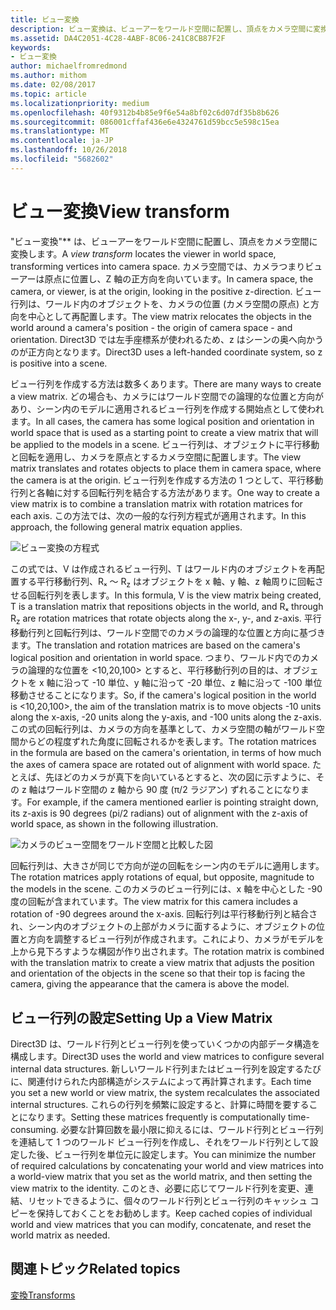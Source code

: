 ```yaml
---
title: ビュー変換
description: ビュー変換は、ビューアーをワールド空間に配置し、頂点をカメラ空間に変換します。
ms.assetid: DA4C2051-4C28-4ABF-8C06-241C8CB87F2F
keywords:
- ビュー変換
author: michaelfromredmond
ms.author: mithom
ms.date: 02/08/2017
ms.topic: article
ms.localizationpriority: medium
ms.openlocfilehash: 40f9312b4b85e9f6e54a8bf02c6d07df35b8b626
ms.sourcegitcommit: 086001cffaf436e6e4324761d59bcc5e598c15ea
ms.translationtype: MT
ms.contentlocale: ja-JP
ms.lasthandoff: 10/26/2018
ms.locfileid: "5682602"
---
```

# <a name="view-transform"></a><span data-ttu-id="c7855-104">ビュー変換</span><span class="sxs-lookup"><span data-stu-id="c7855-104">View transform</span></span>


<span data-ttu-id="c7855-105">"ビュー変換"\*\* は、ビューアーをワールド空間に配置し、頂点をカメラ空間に変換します。</span><span class="sxs-lookup"><span data-stu-id="c7855-105">A *view transform* locates the viewer in world space, transforming vertices into camera space.</span></span> <span data-ttu-id="c7855-106">カメラ空間では、カメラつまりビューアーは原点に位置し、Z 軸の正方向を向いています。</span><span class="sxs-lookup"><span data-stu-id="c7855-106">In camera space, the camera, or viewer, is at the origin, looking in the positive z-direction.</span></span> <span data-ttu-id="c7855-107">ビュー行列は、ワールド内のオブジェクトを、カメラの位置 (カメラ空間の原点) と方向を中心として再配置します。</span><span class="sxs-lookup"><span data-stu-id="c7855-107">The view matrix relocates the objects in the world around a camera's position - the origin of camera space - and orientation.</span></span> <span data-ttu-id="c7855-108">Direct3D では左手座標系が使われるため、z はシーンの奥へ向かうのが正方向となります。</span><span class="sxs-lookup"><span data-stu-id="c7855-108">Direct3D uses a left-handed coordinate system, so z is positive into a scene.</span></span>

<span data-ttu-id="c7855-109">ビュー行列を作成する方法は数多くあります。</span><span class="sxs-lookup"><span data-stu-id="c7855-109">There are many ways to create a view matrix.</span></span> <span data-ttu-id="c7855-110">どの場合も、カメラにはワールド空間での論理的な位置と方向があり、シーン内のモデルに適用されるビュー行列を作成する開始点として使われます。</span><span class="sxs-lookup"><span data-stu-id="c7855-110">In all cases, the camera has some logical position and orientation in world space that is used as a starting point to create a view matrix that will be applied to the models in a scene.</span></span> <span data-ttu-id="c7855-111">ビュー行列は、オブジェクトに平行移動と回転を適用し、カメラを原点とするカメラ空間に配置します。</span><span class="sxs-lookup"><span data-stu-id="c7855-111">The view matrix translates and rotates objects to place them in camera space, where the camera is at the origin.</span></span> <span data-ttu-id="c7855-112">ビュー行列を作成する方法の 1 つとして、平行移動行列と各軸に対する回転行列を結合する方法があります。</span><span class="sxs-lookup"><span data-stu-id="c7855-112">One way to create a view matrix is to combine a translation matrix with rotation matrices for each axis.</span></span> <span data-ttu-id="c7855-113">この方法では、次の一般的な行列方程式が適用されます。</span><span class="sxs-lookup"><span data-stu-id="c7855-113">In this approach, the following general matrix equation applies.</span></span>

![ビュー変換の方程式](images/viewtran.png)

<span data-ttu-id="c7855-115">この式では、V は作成されるビュー行列、T はワールド内のオブジェクトを再配置する平行移動行列、Rₓ ～ R<sub>z</sub> はオブジェクトを x 軸、y 軸、z 軸周りに回転させる回転行列を表します。</span><span class="sxs-lookup"><span data-stu-id="c7855-115">In this formula, V is the view matrix being created, T is a translation matrix that repositions objects in the world, and Rₓ through R<sub>z</sub> are rotation matrices that rotate objects along the x-, y-, and z-axis.</span></span> <span data-ttu-id="c7855-116">平行移動行列と回転行列は、ワールド空間でのカメラの論理的な位置と方向に基づきます。</span><span class="sxs-lookup"><span data-stu-id="c7855-116">The translation and rotation matrices are based on the camera's logical position and orientation in world space.</span></span> <span data-ttu-id="c7855-117">つまり、ワールド内でのカメラの論理的な位置を &lt;10,20,100&gt; とすると、平行移動行列の目的は、オブジェクトを x 軸に沿って -10 単位、y 軸に沿って -20 単位、z 軸に沿って -100 単位移動させることになります。</span><span class="sxs-lookup"><span data-stu-id="c7855-117">So, if the camera's logical position in the world is &lt;10,20,100&gt;, the aim of the translation matrix is to move objects -10 units along the x-axis, -20 units along the y-axis, and -100 units along the z-axis.</span></span> <span data-ttu-id="c7855-118">この式の回転行列は、カメラの方向を基準として、カメラ空間の軸がワールド空間からどの程度ずれた角度に回転されるかを表します。</span><span class="sxs-lookup"><span data-stu-id="c7855-118">The rotation matrices in the formula are based on the camera's orientation, in terms of how much the axes of camera space are rotated out of alignment with world space.</span></span> <span data-ttu-id="c7855-119">たとえば、先ほどのカメラが真下を向いているとすると、次の図に示すように、その z 軸はワールド空間の z 軸から 90 度 (π/2 ラジアン) ずれることになります。</span><span class="sxs-lookup"><span data-stu-id="c7855-119">For example, if the camera mentioned earlier is pointing straight down, its z-axis is 90 degrees (pi/2 radians) out of alignment with the z-axis of world space, as shown in the following illustration.</span></span>

![カメラのビュー空間をワールド空間と比較した図](images/camtop.png)

<span data-ttu-id="c7855-121">回転行列は、大きさが同じで方向が逆の回転をシーン内のモデルに適用します。</span><span class="sxs-lookup"><span data-stu-id="c7855-121">The rotation matrices apply rotations of equal, but opposite, magnitude to the models in the scene.</span></span> <span data-ttu-id="c7855-122">このカメラのビュー行列には、x 軸を中心とした -90 度の回転が含まれています。</span><span class="sxs-lookup"><span data-stu-id="c7855-122">The view matrix for this camera includes a rotation of -90 degrees around the x-axis.</span></span> <span data-ttu-id="c7855-123">回転行列は平行移動行列と結合され、シーン内のオブジェクトの上部がカメラに面するように、オブジェクトの位置と方向を調整するビュー行列が作成されます。これにより、カメラがモデルを上から見下ろすような構図が作り出されます。</span><span class="sxs-lookup"><span data-stu-id="c7855-123">The rotation matrix is combined with the translation matrix to create a view matrix that adjusts the position and orientation of the objects in the scene so that their top is facing the camera, giving the appearance that the camera is above the model.</span></span>

## <a name="span-idsettingupaviewmatrixspanspan-idsettingupaviewmatrixspanspan-idsettingupaviewmatrixspansetting-up-a-view-matrix"></a><span data-ttu-id="c7855-124"><span id="Setting_Up_a_View_Matrix"></span><span id="setting_up_a_view_matrix"></span><span id="SETTING_UP_A_VIEW_MATRIX"></span>ビュー行列の設定</span><span class="sxs-lookup"><span data-stu-id="c7855-124"><span id="Setting_Up_a_View_Matrix"></span><span id="setting_up_a_view_matrix"></span><span id="SETTING_UP_A_VIEW_MATRIX"></span>Setting Up a View Matrix</span></span>


<span data-ttu-id="c7855-125">Direct3D は、ワールド行列とビュー行列を使っていくつかの内部データ構造を構成します。</span><span class="sxs-lookup"><span data-stu-id="c7855-125">Direct3D uses the world and view matrices to configure several internal data structures.</span></span> <span data-ttu-id="c7855-126">新しいワールド行列またはビュー行列を設定するたびに、関連付けられた内部構造がシステムによって再計算されます。</span><span class="sxs-lookup"><span data-stu-id="c7855-126">Each time you set a new world or view matrix, the system recalculates the associated internal structures.</span></span> <span data-ttu-id="c7855-127">これらの行列を頻繁に設定すると、計算に時間を要することになります。</span><span class="sxs-lookup"><span data-stu-id="c7855-127">Setting these matrices frequently is computationally time-consuming.</span></span> <span data-ttu-id="c7855-128">必要な計算回数を最小限に抑えるには、ワールド行列とビュー行列を連結して 1 つのワールド ビュー行列を作成し、それをワールド行列として設定した後、ビュー行列を単位元に設定します。</span><span class="sxs-lookup"><span data-stu-id="c7855-128">You can minimize the number of required calculations by concatenating your world and view matrices into a world-view matrix that you set as the world matrix, and then setting the view matrix to the identity.</span></span> <span data-ttu-id="c7855-129">このとき、必要に応じてワールド行列を変更、連結、リセットできるように、個々のワールド行列とビュー行列のキャッシュ コピーを保持しておくことをお勧めします。</span><span class="sxs-lookup"><span data-stu-id="c7855-129">Keep cached copies of individual world and view matrices that you can modify, concatenate, and reset the world matrix as needed.</span></span>

## <a name="span-idrelated-topicsspanrelated-topics"></a><span data-ttu-id="c7855-130"><span id="related-topics"></span>関連トピック</span><span class="sxs-lookup"><span data-stu-id="c7855-130"><span id="related-topics"></span>Related topics</span></span>


[<span data-ttu-id="c7855-131">変換</span><span class="sxs-lookup"><span data-stu-id="c7855-131">Transforms</span></span>](transforms.md)

 

 




